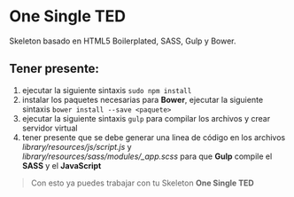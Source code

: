# One Single TED
Skeleton basado en HTML5 Boilerplated, SASS, Gulp y Bower.

## Tener presente: ##
1. ejecutar la siguiente sintaxis `sudo npm install`
2. instalar los paquetes necesarias para **Bower**, ejecutar la siguiente sintaxis `bower install --save <paquete>`
3. ejecutar la siguiente sintaxis `gulp` para compilar los archivos y crear servidor virtual
4. tener presente que se debe generar una linea de código en los archivos *library/resources/js/script.js* y *library/resources/sass/modules/_app.scss* para que **Gulp** compile el **SASS** y el **JavaScript**

> Con esto ya puedes trabajar con tu Skeleton **One Single TED**
